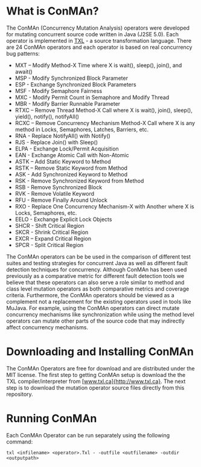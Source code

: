 # What is ConMAn?

The ConMAn (Concurrency Mutation Analysis) operators were developed for mutating concurrent source code written in Java (J2SE 5.0). Each operator is implemented in [TXL](https://www.txl.ca) - a source transformation language. There are 24 ConMAn operators and each operator is based on real concurrency bug patterns:

* MXT – Modify Method-X Time
  where X is wait(), sleep(), join(), and await()
* MSP - Modify Synchronized Block Parameter
* ESP - Exchange Synchronized Block Parameters
* MSF - Modify Semaphore Fairness
* MXC - Modify Permit Count in Semaphore and Modify Thread
* MBR - Modify Barrier Runnable Parameter
* RTXC – Remove Thread Method-X Call
where X is wait(), join(), sleep(), yield(), notify(), notifyAll()
* RCXC – Remove Concurrency Mechanism Method-X Call
where X is any method in Locks, Semaphores, Latches, Barriers, etc.
* RNA - Replace NotifyAll() with Notify()
* RJS - Replace Join() with Sleep()
* ELPA - Exchange Lock/Permit Acquisition
* EAN - Exchange Atomic Call with Non-Atomic
* ASTK – Add Static Keyword to Method
* RSTK – Remove Static Keyword from Method
* ASK - Add Synchronized Keyword to Method
* RSK - Remove Synchronized Keyword from Method
* RSB - Remove Synchronized Block
* RVK - Remove Volatile Keyword
* RFU - Remove Finally Around Unlock
* RXO - Replace One Concurrency Mechanism-X with Another
where X is Locks, Semaphores, etc.
* EELO - Exchange Explicit Lock Objects
* SHCR - Shift Critical Region
* SKCR - Shrink Critical Region
* EXCR – Expand Critical Region
* SPCR - Split Critical Region

The ConMAn operators can be be used in the comparison of different test suites and testing strategies for concurrent Java as well as different fault detection techniques for concurrency. Although ConMAn has been used previously as a comparative metric for different fault detection tools we believe that these operators can also serve a role similar to method and class level mutation operators as both comparative metrics and coverage criteria. Furthermore, the ConMAn operators should be viewed as a complement not a replacement for the existing operators used in tools like MuJava. For example, using the ConMAn operators can direct mutate concurrency mechanisms like synchronization while using the method level operators can mutate other parts of the source code that may indirectly affect concurrency mechanisms.

# Downloading and Installing ConMAn

The ConMAn Operators are free for download and are distributed under the MIT license. The first step to getting ConMAn setup is download the the TXL compiler/interpreter from [www.txl.ca]{http://www.txl.ca}. The next step is to download the mutation operator source files directly from this repository. 

# Running ConMAn

Each ConMAn Operator can be run separately using the following command:

`txl <infilename> <operator>.Txl - -outfile <outfilename> -outdir <outputpath>`
